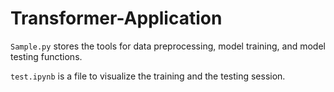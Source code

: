 # Transformer-Application
`Sample.py` stores the tools for data preprocessing, model training, and model testing functions.

`test.ipynb` is a file to visualize the training and the testing session.
